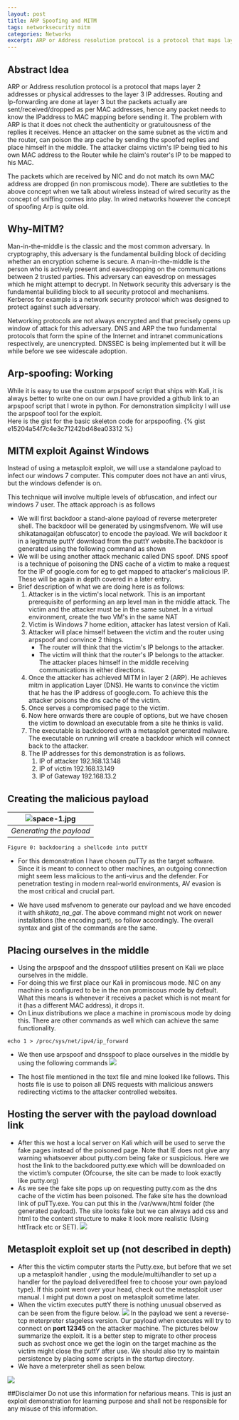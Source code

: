 ```yaml
---
layout: post
title: ARP Spoofing and MITM
tags: networksecurity mitm
categories: Networks
excerpt: ARP or Address resolution protocol is a protocol that maps layer 2 addresses or physical addresses to the layer 3 IP addresses. Routing and Ip-forwarding are done at layer 3 but the packets actually are sent/received/dropped as per MAC addresses, hence any packet needs to know the IPaddress to MAC mapping before sending it.
---
```


## Abstract Idea
ARP or Address resolution protocol is a protocol that maps layer 2 addresses or physical
addresses to the layer 3 IP addresses. Routing and Ip-forwarding are done at layer 3 but
the packets actually are sent/received/dropped as per MAC addresses, hence any packet
needs to know the IPaddress to MAC mapping before sending it. The problem with ARP
is that it does not check the authenticity or gratuitousness of the replies it receives. Hence
an attacker on the same subnet as the victim and the router, can poison the arp cache by
sending the spoofed replies and place himself in the middle. The attacker claims victim's
IP being tied to his own MAC address to the Router while he claim's router's IP to be
mapped to his MAC.

The packets which are received by NIC and do not match its own MAC address are dropped (in 
non promiscous mode). There are subtleties to the above concept when we talk about wireless instead of wired security as the concept of sniffing comes into play. In wired networks however the concept of spoofing Arp is quite old.

## Why-MITM?
Man-in-the-middle is the classic and the most common adversary. In cryptography, this adversary is the fundamental building block of deciding whether an encryption scheme is secure. A man-in-the-middle is the person who is actively present and eavesdropping on the communications between 2 trusted parties. This adversary can eavesdrop on messages which he might attempt to decrypt. In Network security this adversary is the fundamental builiding block to all security protocol and mechanisms. Kerberos for example is a network security protocol which was designed to  protect against such adversary.

Networking protocols are not always encrypted and that precisely opens up window of attack for this adversary. DNS and ARP the two fundamental protocols that form the spine of the Internet and intranet communications respectively, are unencrypted. DNSSEC is being implemented but it will be while before we see widescale adoption.

## Arp-spoofing: Working
While it is easy to use the custom arpspoof script that ships with Kali, it is always better to write one on our own.I have provided a github link to an arpspoof script that I wrote in python. For demonstration simplicity I will use the arpspoof tool for the exploit.  
Here is the gist for the basic skeleton code for arpspoofing.
{% gist e15204a54f7c4e3c71242bd48ea03312 %}




## MITM exploit Against Windows

Instead of using a metasploit exploit, we will use a standalone payload to infect our windows
7 computer. This computer does not have an anti virus, but the windows defender is on.

This technique will involve multiple levels of obfuscation, and infect our windows 7 user.
The attack approach is as follows

- We will first backdoor a stand-alone payload of reverse meterpreter shell. The
    backdoor will be generated by usingmsfvenom. We will use shikatanagai(an obfuscator) to encode
    the payload. We will backdoor it in a legitmate puttY download from the puttY
    website.The backdoor is generated using the following command as shown
- We will be using another attack mechanic called DNS spoof. DNS spoof is a technique of poisoning the 		DNS cache of a victim to make a request for the IP of google.com for eg to get mapped to attacker's 	malicious IP. These will be again in depth covered in a later entry.
- Brief description of what we are doing here is as follows:
	1. Attacker is in the victim's local network. This is an important prerequisite of performing an arp level man in the middle attack. The victim and the attacker must be in the same subnet. In a virtual environment, create the two VM's in the same NAT
	2. Victim is Windows 7 home edition, attacker has latest version of Kali.
	3. Attacker will place himself between the victim and the router using arpspoof and convince 2 things.
		* The router will think that the victim's IP belongs to the attacker.
		* The victim will think that the router's IP belongs to the attacker.
	The attacker places himself in the middle receiving communications in either directions. 
	4. Once the attacker has achieved MITM in layer 2 (ARP). He achieves mitm in application Layer (DNS).
	He wants to convince the victim that he has the IP address of google.com. To achieve this the attacker poisons the dns cache of the victim.
	5. Once serves a compromised page to the victim.
	6. Now here onwards there are couple of options, but we have chosen the victim to download an executable from a site he thinks is valid.
	7. The executable is backdoored with a metasploit generated malware. The executable on running will create a backdoor which will connect back to the attacker.
	8. The IP addresses for this demonstration is as follows.
		1. IP of attacker 192.168.13.148
		2. IP of victim 192.168.13.149
		3. IP of Gateway 192.168.13.2

## Creating the malicious payload


| ![space-1.jpg]("{{site.url}}/public/img/lab2gen.jpg") | 
|:--:| 
| *Generating the payload* |

```
Figure 0: backdooring a shellcode into puttY
```
- For this demonstration I have chosen puTTy as the target software. Since it is meant to connect to other machines, an outgoing connection might seem less malicious to the anti-virus and the defender. For penetration testing in modern real-world environments, AV evasion is the most critical and crucial part.

- We have used msfvenom to generate our payload and we have encoded it with <i>shikata_na_gai</i>. The above command might not work on newer installations (the encoding part), so follow accordingly. The overall syntax and gist of the commands are the same.
	
## Placing ourselves in the middle

- Using the arpspoof and the dnsspoof utilities present on Kali we place ourselves in the middle.
- For doing this we first place our Kali in promiscous mode. NIC on any machine is configured to be in the non promiscous mode by default. What  this means is whenever it receives a packet which is not meant for it (has a different MAC address), it drops it.
- On Linux distributions we place a machine in promiscous mode by doing this. There are other commands as well which can achieve the same functionality.
```
echo 1 > /proc/sys/net/ipv4/ip_forward
```
- We then use arpspoof and dnsspoof to place ourselves in the middle by using the following commands
  <img src="{{ site.url }}/public/img/dnsarp.jpg"/>

- The host file mentioned in the text file and mine looked like follows. This hosts file is use to poison all DNS requests with malicious answers redirecting victims to the attacker controlled websites.


## Hosting the server with the payload download link

- After this we host a local server on Kali which will be used to serve the fake pages
    instead of the poisoned page. Note that IE does not give any warning whatsoever
    about putty.com being fake or suspicious. Here we host the link to the backdoored
    putty.exe which will be downloaded on the victim’s computer (Ofcourse, the site can
    be made to look exactly like putty.org)
- As we see the fake site pops up on requesting putty.com as the dns cache of the victim
    has been poisoned. The fake site has the download link of puTTy.exe. You can put this in the /var/www/html folder (the generated payload). The site looks fake but we can always add css and html to the content structure to make it look more realistic (Using httTrack etc or SET).
    <img src="{{ site.url }}/public/img/fakesite.jpg"/>

## Metasploit exploit set up (not described in depth)
- After this the victim computer starts the Putty.exe, but before that we set up a
    metasploit handler , using the module/multi/handler to set up a handler for the
    payload delivered(feel free to choose your own payload type). If this point went over your head, check out the metasploit user manual. I might put down a post on metasploit sometime later. 
- When the victim executes puttY there is nothing unusual observed as can be seen from the figure below.
	<img src="{{ site.url }}/public/img/putty.jpg"/>
    In the payload we sent a reverse-tcp meterpreter stageless version.
    Our payload when executes will try to connect on <b>port 12345</b> on the attacker machine.
    The pictures below summarize the exploit. It is a better step to migrate to other
    process such as svchost once we get the login on the target machine as the victim
    might close the puttY after use. We should also try to maintain persistence by placing
    some scripts in the startup directory. 
- We have a meterpreter shell as seen below.
<img src="{{ site.url }}/public/img/rev.jpg"/>

##Disclaimer
Do not use this information for nefarious means. This is just an exploit demonstration for learning purpose and shall not be responsible for any misuse of this information.
